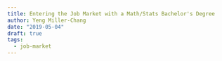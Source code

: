 ```yaml
---
title: Entering the Job Market with a Math/Stats Bachelor's Degree
author: Yeng Miller-Chang
date: "2019-05-04"
draft: true
tags:
  - job-market
---
```


